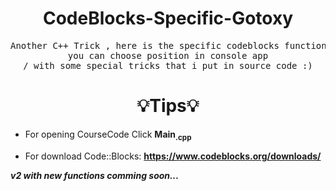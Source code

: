 <h1 align='center'> CodeBlocks-Specific-Gotoxy </h1>

<pre align='center'>Another C++ Trick , here is the specific codeblocks function that named "gotoxy"
you can choose position in console app
/ with some special tricks that i put in source code :)</pre>

<h1 align='center'>💡Tips💡</h1>


+ For opening CourseCode Click **Main<sub>.cpp</sub>**
- For download Code::Blocks: **https://www.codeblocks.org/downloads/**


 _**v2 with new functions comming soon...**_

